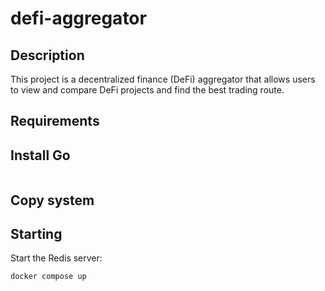 # defi-aggregator

## Description

This project is a decentralized finance (DeFi) aggregator that allows users to view and compare DeFi projects and find the best trading route.

## Requirements

## Install Go

```bash

```

## Copy system 

## Starting

Start the Redis server:

```bash
docker compose up
```